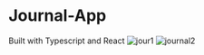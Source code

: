 # Journal-App
Built with Typescript and React
![jour1](https://user-images.githubusercontent.com/96818824/204932932-3def1988-87f8-491c-a153-d69dd035caa7.png)
![journal2](https://user-images.githubusercontent.com/96818824/204932959-c2de8342-4a28-4cb3-ac6f-a29696adbef6.png)

